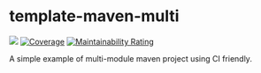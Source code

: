 # template-maven-multi

![](https://github.com/quike/template-maven-multi/workflows/push/badge.svg)
[![Coverage](https://sonarcloud.io/api/project_badges/measure?project=quike_template-maven-multi&metric=coverage)](https://sonarcloud.io/dashboard?id=quike_template-maven-multi)
[![Maintainability Rating](https://sonarcloud.io/api/project_badges/measure?project=quike_template-maven-multi&metric=sqale_rating)](https://sonarcloud.io/dashboard?id=quike_template-maven-multi)

A simple example of multi-module maven project using CI friendly.


